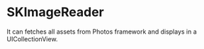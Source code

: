 # SKImageReader
It can fetches all assets from Photos framework and displays in a UICollectionView.
